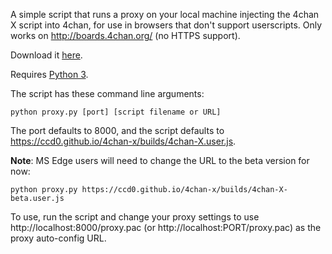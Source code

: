 A simple script that runs a proxy on your local machine injecting the 4chan X script into 4chan, for use in browsers that don't support userscripts. Only works on http://boards.4chan.org/ (no HTTPS support).

Download it [here](https://ccd0.github.io/4chan-x-proxy/proxy.py).

Requires [Python 3](https://www.python.org/).

The script has these command line arguments:

`python proxy.py [port] [script filename or URL]`

The port defaults to 8000, and the script defaults to https://ccd0.github.io/4chan-x/builds/4chan-X.user.js.

**Note**: MS Edge users will need to change the URL to the beta version for now:

`python proxy.py https://ccd0.github.io/4chan-x/builds/4chan-X-beta.user.js`

To use, run the script and change your proxy settings to use http://localhost:8000/proxy.pac (or http://localhost:PORT/proxy.pac) as the proxy auto-config URL.
